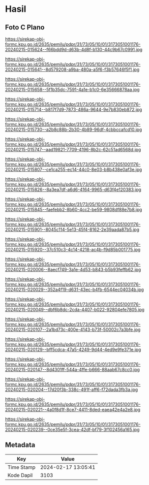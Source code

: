 # Hasil

## Foto C Plano

https://sirekap-obj-formc.kpu.go.id/2635/pemilu/pdpr/31/73/05/10/01/3173051001176-20240215-015624--f66bdd9d-d63b-4d8f-b130-44c9b67c0991.jpg

https://sirekap-obj-formc.kpu.go.id/2635/pemilu/pdpr/31/73/05/10/01/3173051001176-20240215-015641--8d579208-a9ba-480a-a5f6-f3b57646f5f1.jpg

https://sirekap-obj-formc.kpu.go.id/2635/pemilu/pdpr/31/73/05/10/01/3173051001176-20240215-015658--5f1b35dc-7591-4a1e-b1c0-6e35666878aa.jpg

https://sirekap-obj-formc.kpu.go.id/2635/pemilu/pdpr/31/73/05/10/01/3173051001176-20240215-015714--b817f7d9-7873-486a-9644-9e7b830eb872.jpg

https://sirekap-obj-formc.kpu.go.id/2635/pemilu/pdpr/31/73/05/10/01/3173051001176-20240215-015730--a2b8c88b-2b30-4b89-96df-4cbbccafcd10.jpg

https://sirekap-obj-formc.kpu.go.id/2635/pemilu/pdpr/31/73/05/10/01/3173051001176-20240215-015747--aad19821-7709-4196-8b2c-62c51ad6568d.jpg

https://sirekap-obj-formc.kpu.go.id/2635/pemilu/pdpr/31/73/05/10/01/3173051001176-20240215-015807--ce1ca255-ec14-44c0-8e03-b8b438e0af3e.jpg

https://sirekap-obj-formc.kpu.go.id/2635/pemilu/pdpr/31/73/05/10/01/3173051001176-20240215-015826--8a3ea7df-a6d6-4164-9965-d63f4e120383.jpg

https://sirekap-obj-formc.kpu.go.id/2635/pemilu/pdpr/31/73/05/10/01/3173051001176-20240215-015845--faefebb2-8b60-4cc2-be59-9808df88e7b8.jpg

https://sirekap-obj-formc.kpu.go.id/2635/pemilu/pdpr/31/73/05/10/01/3173051001176-20240215-015901--8045c114-5e13-45f4-8162-2e39aada87b5.jpg

https://sirekap-obj-formc.kpu.go.id/2635/pemilu/pdpr/31/73/05/10/01/3173051001176-20240215-015920--37c510c3-4c14-4218-ac4b-f9d85b001775.jpg

https://sirekap-obj-formc.kpu.go.id/2635/pemilu/pdpr/31/73/05/10/01/3173051001176-20240215-020006--8aecf749-3a1e-4d53-b843-b5b93feffb62.jpg

https://sirekap-obj-formc.kpu.go.id/2635/pemilu/pdpr/31/73/05/10/01/3173051001176-20240215-020029--352a4f19-d631-43ec-b4fb-6544ec04034b.jpg

https://sirekap-obj-formc.kpu.go.id/2635/pemilu/pdpr/31/73/05/10/01/3173051001176-20240215-020049--dbf6b8dc-2cda-4407-b022-92804efe7805.jpg

https://sirekap-obj-formc.kpu.go.id/2635/pemilu/pdpr/31/73/05/10/01/3173051001176-20240215-020107--2a1bd73c-400e-4143-b73f-50002c7a3bfe.jpg

https://sirekap-obj-formc.kpu.go.id/2635/pemilu/pdpr/31/73/05/10/01/3173051001176-20240215-020129--bff5cdca-47a5-4249-9d44-4ed9e9fe371e.jpg

https://sirekap-obj-formc.kpu.go.id/2635/pemilu/pdpr/31/73/05/10/01/3173051001176-20240215-020147--8d4301ff-544a-4ffe-b666-88aab67c8cc0.jpg

https://sirekap-obj-formc.kpu.go.id/2635/pemilu/pdpr/31/73/05/10/01/3173051001176-20240215-020204--17d20f3b-338c-491f-aff6-f72dada3fb3a.jpg

https://sirekap-obj-formc.kpu.go.id/2635/pemilu/pdpr/31/73/05/10/01/3173051001176-20240215-020221--4a0f8d1f-8ce7-4411-8ded-eaea42e4a2e8.jpg

https://sirekap-obj-formc.kpu.go.id/2635/pemilu/pdpr/31/73/05/10/01/3173051001176-20240215-020239--0ce35e5f-3cea-42df-bf79-3f102456a165.jpg


## Metadata

| Key        | Value               |
| ---------- | ------------------- |
| Time Stamp | 2024-02-17 13:05:41 |
| Kode Dapil | 3103                |




